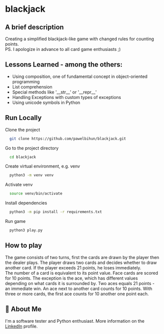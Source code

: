 # blackjack

## A brief description
Creating a simplified blackjack-like game with changed rules for counting points.  
PS. I apologize in advance to all card game enthusiasts ;)

## Lessons Learned - among the others:
- Using composition, one of fundamental concept in object-oriented programming
- List comprehension
- Special methods like '\_\_str__' or '\_\_repr__'
- Handling Exceptions with custom types of exceptions
- Using unicode symbols in Python

## Run Locally

Clone the project

```bash
  git clone https://github.com/pawelbihun/blackjack.git
```

Go to the project directory

```bash
  cd blackjack
```

Create virtual environment, e.g. venv

```bash
  python3 -m venv venv
```
Activate venv

```bash
  source venv/bin/activate
```
Install dependencies

```bash
  python3 -m pip install -r requirements.txt
```
Run game
```bash
  python3 play.py
```

## How to  play
The game consists of two turns, first the cards are drawn by the player then the dealer plays. The player draws two cards and decides whether to draw another card.
If the player exceeds 21 points, he loses immediately.  
The number of a card is equivalent to its point value. 
Face cards are scored for 10 points. The exception is the ace, which has different values depending on what cards it is surrounded by. Two aces equals 21 points - an immediate win. 
An ace next to another card counts for 10 points. With three or more cards, the first ace counts for 10 another one point each.


## 🚀 About Me
I'm a software tester and Python enthusiast. More information on the [LinkedIn](https://linkedin.com/in/pawel-bihun) profile.